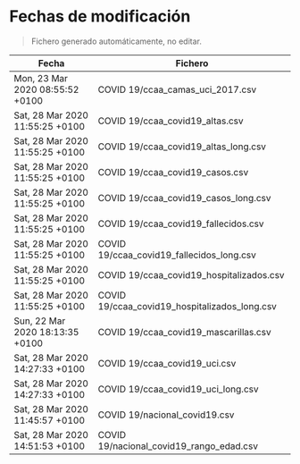# Fechas de modificación

> Fichero generado automáticamente, no editar.

| Fecha                           | Fichero                  |
|---------------------------------|--------------------------|
| Mon, 23 Mar 2020 08:55:52 +0100  | COVID 19/ccaa_camas_uci_2017.csv |
| Sat, 28 Mar 2020 11:55:25 +0100  | COVID 19/ccaa_covid19_altas.csv |
| Sat, 28 Mar 2020 11:55:25 +0100  | COVID 19/ccaa_covid19_altas_long.csv |
| Sat, 28 Mar 2020 11:55:25 +0100  | COVID 19/ccaa_covid19_casos.csv |
| Sat, 28 Mar 2020 11:55:25 +0100  | COVID 19/ccaa_covid19_casos_long.csv |
| Sat, 28 Mar 2020 11:55:25 +0100  | COVID 19/ccaa_covid19_fallecidos.csv |
| Sat, 28 Mar 2020 11:55:25 +0100  | COVID 19/ccaa_covid19_fallecidos_long.csv |
| Sat, 28 Mar 2020 11:55:25 +0100  | COVID 19/ccaa_covid19_hospitalizados.csv |
| Sat, 28 Mar 2020 11:55:25 +0100  | COVID 19/ccaa_covid19_hospitalizados_long.csv |
| Sun, 22 Mar 2020 18:13:35 +0100  | COVID 19/ccaa_covid19_mascarillas.csv |
| Sat, 28 Mar 2020 14:27:33 +0100  | COVID 19/ccaa_covid19_uci.csv |
| Sat, 28 Mar 2020 14:27:33 +0100  | COVID 19/ccaa_covid19_uci_long.csv |
| Sat, 28 Mar 2020 11:45:57 +0100  | COVID 19/nacional_covid19.csv |
| Sat, 28 Mar 2020 14:51:53 +0100  | COVID 19/nacional_covid19_rango_edad.csv |
